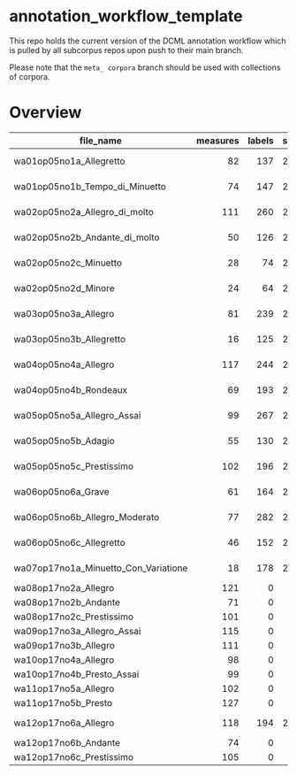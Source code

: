 # annotation_workflow_template

This repo holds the current version of the DCML annotation workflow which is pulled by all subcorpus repos upon push to their main branch. 

Please note that the `meta_ corpora` branch should be used with collections of corpora.


# Overview
|             file_name              |measures|labels|standard| annotators |reviewers|
|------------------------------------|-------:|-----:|--------|------------|---------|
|wa01op05no1a_Allegretto             |      82|   137|2.1.1   |Adrian Nagel|         |
|wa01op05no1b_Tempo_di_Minuetto      |      74|   147|2.1.1   |Adrian Nagel|         |
|wa02op05no2a_Allegro_di_molto       |     111|   260|2.1.1   |Adrian Nagel|         |
|wa02op05no2b_Andante_di_molto       |      50|   126|2.1.1   |Adrian Nagel|         |
|wa02op05no2c_Minuetto               |      28|    74|2.1.1   |Adrian Nagel|         |
|wa02op05no2d_Minore                 |      24|    64|2.1.1   |Adrian Nagel|         |
|wa03op05no3a_Allegro                |      81|   239|2.1.1   |Adrian Nagel|         |
|wa03op05no3b_Allegretto             |      16|   125|2.1.1   |Adrian Nagel|         |
|wa04op05no4a_Allegro                |     117|   244|2.1.1   |Adrian Nagel|         |
|wa04op05no4b_Rondeaux               |      69|   193|2.1.1   |Adrian Nagel|         |
|wa05op05no5a_Allegro_Assai          |      99|   267|2.1.1   |Adrian Nagel|         |
|wa05op05no5b_Adagio                 |      55|   130|2.1.1   |Adrian Nagel|         |
|wa05op05no5c_Prestissimo            |     102|   196|2.1.1   |Adrian Nagel|         |
|wa06op05no6a_Grave                  |      61|   164|2.1.1   |Adrian Nagel|         |
|wa06op05no6b_Allegro_Moderato       |      77|   282|2.1.1   |Adrian Nagel|         |
|wa06op05no6c_Allegretto             |      46|   152|2.1.1   |Adrian Nagel|         |
|wa07op17no1a_Minuetto_Con_Variatione|      18|   178|2.3.0   |Amelia Brey |DK       |
|wa08op17no2a_Allegro                |     121|     0|        |            |         |
|wa08op17no2b_Andante                |      71|     0|        |            |         |
|wa08op17no2c_Prestissimo            |     101|     0|        |            |         |
|wa09op17no3a_Allegro_Assai          |     115|     0|        |            |         |
|wa09op17no3b_Allegro                |     111|     0|        |            |         |
|wa10op17no4a_Allegro                |      98|     0|        |            |         |
|wa10op17no4b_Presto_Assai           |      99|     0|        |            |         |
|wa11op17no5a_Allegro                |     102|     0|        |            |         |
|wa11op17no5b_Presto                 |     127|     0|        |            |         |
|wa12op17no6a_Allegro                |     118|   194|2.3.0   |Amelia Brey |DK       |
|wa12op17no6b_Andante                |      74|     0|        |            |         |
|wa12op17no6c_Prestissimo            |     105|     0|        |            |         |
